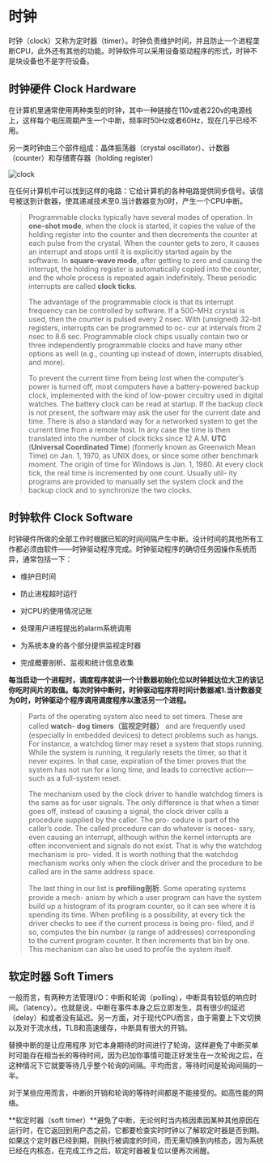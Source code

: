 # 时钟

时钟（clock）又称为定时器（timer）。时钟负责维护时间，并且防止一个进程垄断CPU，此外还有其他的功能。时钟软件可以采用设备驱动程序的形式，时钟不是块设备也不是字符设备。

## 时钟硬件 Clock Hardware

在计算机里通常使用两种类型的时钟，其中一种链接在110v或者220v的电源线上，这样每个电压周期产生一个中断，频率时50Hz或者60Hz，现在几乎已经不用。

另一类时钟由三个部件组成：晶体振荡器（crystal oscillator）、计数器（counter）和存储寄存器（holding register）

![clock](https://blog-1300663127.cos.ap-shanghai.myqcloud.com/BackEnd_Notes/operating%20system/clock.png)

在任何计算机中可以找到这样的电路：它给计算机的各种电路提供同步信号。该信号被送到计数器，使其递减技术至0.当计数器变为0时，产生一个CPU中断。

> Programmable clocks typically have several modes of operation. In **one-shot mode**, when the clock is started, it copies the value of the holding register into the counter and then decrements the counter at each pulse from the crystal. When the counter gets to zero, it causes an interrupt and stops until it is explicitly started again by the software. In **square-wave mode**, after getting to zero and causing the interrupt, the holding register is automatically copied into the counter, and the whole process is repeated again indefinitely. These periodic interrupts are called **clock ticks**.
>
> The advantage of the programmable clock is that its interrupt frequency can be controlled by software. If a 500-MHz crystal is used, then the counter is pulsed every 2 nsec. With (unsigned) 32-bit registers, interrupts can be programmed to oc- cur at intervals from 2 nsec to 8.6 sec. Programmable clock chips usually contain two or three independently programmable clocks and have many other options as well (e.g., counting up instead of down, interrupts disabled, and more).
>
> To prevent the current time from being lost when the computer’s power is turned off, most computers have a battery-powered backup clock, implemented with the kind of low-power circuitry used in digital watches. The battery clock can be read at startup. If the backup clock is not present, the software may ask the user for the current date and time. There is also a standard way for a networked system to get the current time from a remote host. In any case the time is then translated into the number of clock ticks since 12 A.M. **UTC** (**Universal Coordinated Time**) (formerly known as Greenwich Mean Time) on Jan. 1, 1970, as UNIX does, or since some other benchmark moment. The origin of time for Windows is Jan. 1, 1980. At every clock tick, the real time is incremented by one count. Usually util- ity programs are provided to manually set the system clock and the backup clock and to synchronize the two clocks.

## 时钟软件 Clock Software

时钟硬件所做的全部工作时根据已知的时间间隔产生中断。设计时间的其他所有工作都必须由软件——时钟驱动程序完成。时钟驱动程序的确切任务因操作系统而异，通常包括一下：

- 维护日时间
- 防止进程超时运行

- 对CPU的使用情况记账
- 处理用户进程提出的alarm系统调用
- 为系统本身的各个部分提供监视定时器
- 完成概要剖析、监视和统计信息收集

**每当启动一个进程时，调度程序就讲一个计数器初始化位以时钟抵达位大卫的该记你吃时间片的取值。每次时钟中断时，时钟驱动程序将时间计数器减1.当计数器变为0时，时钟驱动个程序调用调度程序以激活另一个进程。**

> Parts of the operating system also need to set timers. These are called **watch- dog timers（监视定时器）** and are frequently used (especially in embedded devices) to detect problems such as hangs. For instance, a watchdog timer may reset a system that stops running. While the system is running, it regularly resets the timer, so that it never expires. In that case, expiration of the timer proves that the system has not run for a long time, and leads to corrective action—such as a full-system reset.
>
> The mechanism used by the clock driver to handle watchdog timers is the same as for user signals. The only difference is that when a timer goes off, instead of causing a signal, the clock driver calls a procedure supplied by the caller. The pro- cedure is part of the caller’s code. The called procedure can do whatever is neces- sary, even causing an interrupt, although within the kernel interrupts are often inconvenient and signals do not exist. That is why the watchdog mechanism is pro- vided. It is worth nothing that the watchdog mechanism works only when the clock driver and the procedure to be called are in the same address space.
>
> The last thing in our list is **profiling剖析**. Some operating systems provide a mech- anism by which a user program can have the system build up a histogram of its program counter, so it can see where it is spending its time. When profiling is a possibility, at every tick the driver checks to see if the current process is being pro- filed, and if so, computes the bin number (a range of addresses) corresponding to the current program counter. It then increments that bin by one. This mechanism can also be used to profile the system itself.

## 软定时器 Soft Timers

一般而言，有两种方法管理I/O：中断和轮询（polling），中断具有较低的响应时间。（latency）。也就是说，中断在事件本身之后立即发生，具有很少的延迟（delay）和或者没有延迟。另一方面，对于现代CPU而言，由于需要上下文切换以及对于流水线，TLB和高速缓存，中断具有很大的开销。

替换中断的是让应用程序 对它本身期待的时间进行了轮询，这样避免了中断买单时可能存在相当长的等待时间，因为已加你事情可能正好发生在一次轮询之后，在这种情况下它就要等待几乎整个轮询的间隔。平均而言，等待时间是轮询间隔的一半。

对于某些应用而言，中断的开销和轮询的等待时间都是不能接受的。如高性能的网络。

**软定时器（soft timer）**避免了中断，无论何时当内核因素因某种其他原因在运行时，在它返回到用户态之前，它都要检查实时时钟以了解软定时器是否到期。如果这个定时器已经到期，则执行被调度的时间，而无需切换到内核态，因为系统已经在内核态，在完成工作之后，软定时器被复位以便再次闹醒。

